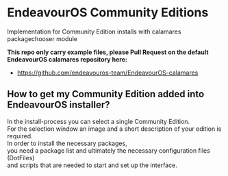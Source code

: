 # EndeavourOS Community Editions  
Implementation for Community Edition installs with calamares packagechooser module  

**This repo only carry example files, please  Pull Request on the default EndeavourOS calamares repository here:**
* https://github.com/endeavouros-team/EndeavourOS-calamares

## How to get my Community Edition added into EndeavourOS installer?

In the install-process you can select a single Community Edition.  
For the selection window an image and a short description of your edition is required.  
In order to install the necessary packages,  
you need a package list and ultimately the necessary configuration files (DotFiles)  
and scripts that are needed to start and set up the interface.  

